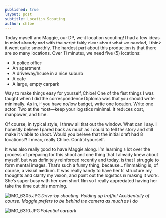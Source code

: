```yaml
---
published: true
layout: post
subtitle: Location Scouting
author: chloe
---
```

Today myself and Maggie, our DP, went location scouting! I had a few ideas in mind already and with the script fairly clear about what we needed, I think it went quite smoothly. The hardest part about this production is that there are so many locations. Over 11 minutes, we need five (5) locations:

- A police office
- An apartment
- A driveway/house in a nice suburb
- A cafe
- A large, empty carpark

Way to make things easy for yourself, Chloe! One of the first things I was taught when I did the correspondence Diploma was that you should write minimally. As in, if you have no/low budget, write one location. Write one actor. Two at the most—keep your logistics minimal. It reduces cost, manpower, and time.

Of course, in typical style, I threw all that out the window. What can I say. I honestly believe I pared back as much as I could to tell the story and still make it viable to shoot. Would you believe that the initial draft had 8 locations?! I mean, really Chloe. Control yourself.

It was also really good to have Maggie along. I’m learning a lot over the process of preparing for this shoot and one thing that I already knew about myself, but was definitely reinforced recently and today, is that I struggle to form mental images. That’s such a funny thing, because… filmmaking is, of course, a visual medium. It was really handy to have her to structure my thoughts and clarify my vision, and point out the logistics in making it work. She’s super busy with her own short film so I really appreciated having her take the time out this morning.

![IMG_6305.JPG]({{site.baseurl}}/img/IMG_6305.JPG)
_Drive-by shooting. Holding up traffic! Accidentally of course. Maggie prefers to be behind the camera as much as I do_


![IMG_6310.JPG]({{site.baseurl}}/img/IMG_6310.JPG)
_Potential carpark_ 
